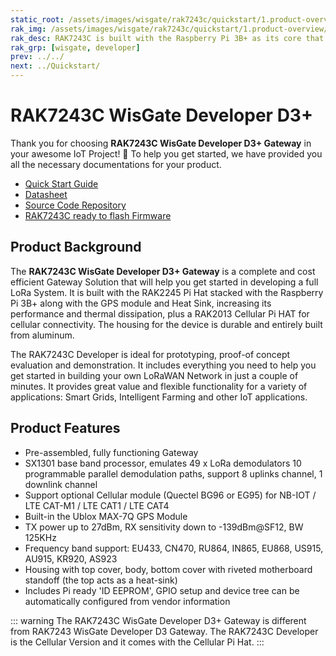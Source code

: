 ```yaml
---
static_root: /assets/images/wisgate/rak7243c/quickstart/1.product-overview/1.index
rak_img: /assets/images/wisgate/rak7243c/quickstart/1.product-overview/1.index/RAK7243C_home.png
rak_desc: RAK7243C is built with the Raspberry Pi 3B+ as its core that integrates all the other hardware components. Along with the GPS module and heat sink, the RAK2245 Pi HAT is stacked with the Raspberry Pi 3B+ that plays the role of a LoRa transceiver.  Lastly, it has the RAK2013 Cellular Pi HAT that provides for cellular backhaul in addition to the WiFi and Ethernet connectivity options.
rak_grp: [wisgate, developer]
prev: ../../
next: ../Quickstart/
---
```


# RAK7243C WisGate Developer D3+

Thank you for choosing **RAK7243C WisGate Developer D3+ Gateway** in your awesome IoT Project! 🎉 To help you get started, we have provided you all the necessary documentations for your product.

* [Quick Start Guide](../Quickstart/)
* [Datasheet](../Datasheet/)
* [Source Code Repository](https://github.com/RAKWireless/rak_common_for_gateway)
* [RAK7243C ready to flash Firmware](https://downloads.rakwireless.com/LoRa/Pilot-Gateway-Pro-RAK7243/Firmware/RAK7243C_Latest_Firmware.zip)

## Product Background

The **RAK7243C WisGate Developer D3+ Gateway** is a complete and cost efficient Gateway Solution that will help you get started in developing a full LoRa System. It is built with the RAK2245 Pi Hat stacked with the Raspberry Pi 3B+ along with the GPS module and Heat Sink, increasing its performance and thermal dissipation, plus a RAK2013 Cellular Pi HAT for cellular connectivity. The housing for the device is durable and entirely built from aluminum.

The RAK7243C Developer is ideal for prototyping, proof-of concept evaluation and demonstration. It includes everything you need to help you get started in building your own LoRaWAN Network in just a couple of minutes. It provides great value and flexible functionality for a variety of applications: Smart Grids, Intelligent Farming and other IoT applications.


## Product Features

- Pre-assembled, fully functioning Gateway
- SX1301 base band processor, emulates 49 x LoRa demodulators 10 programmable parallel demodulation paths, support 8 uplinks channel, 1 downlink channel
- Support optional Cellular module (Quectel BG96 or EG95) for NB-IOT / LTE CAT-M1 / LTE CAT1 / LTE CAT4
- Built-in the Ublox MAX-7Q GPS Module
- TX power up to 27dBm, RX sensitivity down to -139dBm@SF12, BW 125KHz
- Frequency band support: EU433, CN470, RU864, IN865, EU868, US915, AU915, KR920, AS923
- Housing with top cover, body, bottom cover with riveted motherboard standoff (the top acts as a heat-sink)
- Includes Pi ready 'ID EEPROM', GPIO setup and device tree can be automatically configured from vendor information

::: warning
 The RAK7243C WisGate Developer D3+ Gateway is different from RAK7243 WisGate Developer D3 Gateway. The RAK7243C Developer is the Cellular Version and it comes with the Cellular Pi Hat.
:::


